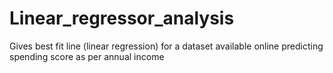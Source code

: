 # Linear_regressor_analysis
Gives best fit line (linear regression) for a dataset available online predicting spending score as per annual income
